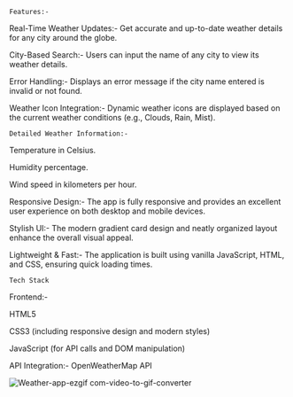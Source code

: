     Features:-
    
Real-Time Weather Updates:- Get accurate and up-to-date weather details for any city around the globe.

City-Based Search:- Users can input the name of any city to view its weather details.

Error Handling:- Displays an error message if the city name entered is invalid or not found.

Weather Icon Integration:- Dynamic weather icons are displayed based on the current weather conditions (e.g., Clouds, Rain, Mist).

    Detailed Weather Information:-

Temperature in Celsius.

Humidity percentage.

Wind speed in kilometers per hour.

Responsive Design:- The app is fully responsive and provides an excellent user experience on both desktop and mobile devices.

Stylish UI:- The modern gradient card design and neatly organized layout enhance the overall visual appeal.

Lightweight & Fast:- The application is built using vanilla JavaScript, HTML, and CSS, ensuring quick loading times.

    Tech Stack
Frontend:-

HTML5

CSS3 (including responsive design and modern styles)

JavaScript (for API calls and DOM manipulation)

API Integration:- OpenWeatherMap API

![Weather-app-ezgif com-video-to-gif-converter](https://github.com/user-attachments/assets/f62f7187-efca-4d83-8cce-88b7037d5e3f)

